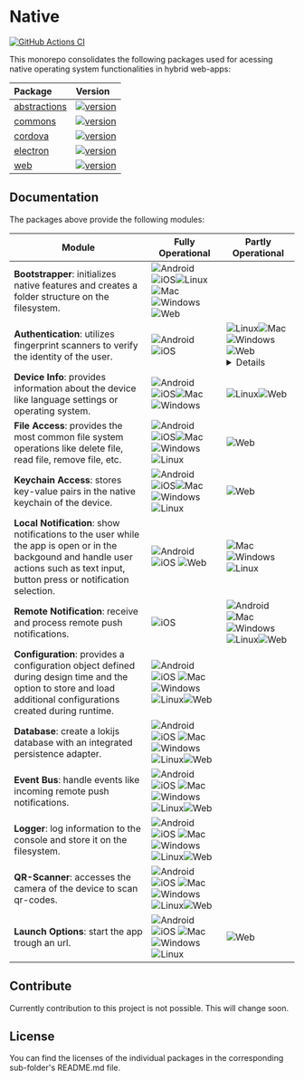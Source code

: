 # Native

[![GitHub Actions CI](https://github.com/js-soft/ts-native-access/workflows/Publish/badge.svg)](https://github.com/js-soft/ts-native-access/actions?query=workflow%3APublish)

This monorepo consolidates the following packages used for acessing native operating system functionalities in hybrid web-apps:

| Package                                | Version                                                                                                                               |
| :------------------------------------- | :------------------------------------------------------------------------------------------------------------------------------------ |
| [abstractions](packages/abstractions/) | [![version](https://badge.fury.io/js/@js-soft%2fnative-abstractions.svg)](https://www.npmjs.com/package/@js-soft/native-abstractions) |
| [commons](packages/common/)            | [![version](https://badge.fury.io/js/@js-soft%2fnative-common.svg)](https://www.npmjs.com/package/@js-soft/native-common)             |
| [cordova](packages/cordova/)           | [![version](https://badge.fury.io/js/@js-soft%2fnative-cordova.svg)](https://www.npmjs.com/package/@js-soft/native-cordova)           |
| [electron](packages/electron/)         | [![version](https://badge.fury.io/js/@js-soft%2fnative-electron.svg)](https://www.npmjs.com/package/@js-soft/native-electron)         |
| [web](packages/web/)                   | [![version](https://badge.fury.io/js/@js-soft%2fnative-web.svg)](https://www.npmjs.com/package/@js-soft/native-web)                   |

## Documentation

The packages above provide the following modules:

| Module                                                                                                                                                                               | Fully Operational                                                                                                                                                                                                                                                                                                                                                                                                                                                                                                                                                                                                                                                  | Partly Operational                                                                                                                                                                                                                                                                                                                                                                                                                                                                                                                                                                      |
| ------------------------------------------------------------------------------------------------------------------------------------------------------------------------------------ | ------------------------------------------------------------------------------------------------------------------------------------------------------------------------------------------------------------------------------------------------------------------------------------------------------------------------------------------------------------------------------------------------------------------------------------------------------------------------------------------------------------------------------------------------------------------------------------------------------------------------------------------------------------------ | --------------------------------------------------------------------------------------------------------------------------------------------------------------------------------------------------------------------------------------------------------------------------------------------------------------------------------------------------------------------------------------------------------------------------------------------------------------------------------------------------------------------------------------------------------------------------------------- |
| **Bootstrapper**: initializes native features and creates a folder structure on the filesystem.                                                                                      | ![Android](https://raw.githubusercontent.com/EgoistDeveloper/operating-system-logos/master/src/16x16/AND.png)![iOS](https://raw.githubusercontent.com/EgoistDeveloper/operating-system-logos/master/src/16x16/IOS.png)![Linux](https://raw.githubusercontent.com/EgoistDeveloper/operating-system-logos/master/src/16x16/LIN.png)![Mac](https://raw.githubusercontent.com/EgoistDeveloper/operating-system-logos/master/src/16x16/MAC.png)![Windows](https://raw.githubusercontent.com/EgoistDeveloper/operating-system-logos/master/src/16x16/WIN.png)![Web](https://raw.githubusercontent.com/EgoistDeveloper/operating-system-logos/master/src/16x16/COS.png)   |                                                                                                                                                                                                                                                                                                                                                                                                                                                                                                                                                                                         |
| **Authentication**: utilizes fingerprint scanners to verify the identity of the user.                                                                                                | ![Android](https://raw.githubusercontent.com/EgoistDeveloper/operating-system-logos/master/src/16x16/AND.png)![iOS](https://raw.githubusercontent.com/EgoistDeveloper/operating-system-logos/master/src/16x16/IOS.png)                                                                                                                                                                                                                                                                                                                                                                                                                                             | ![Linux](https://raw.githubusercontent.com/EgoistDeveloper/operating-system-logos/master/src/16x16/LIN.png)![Mac](https://raw.githubusercontent.com/EgoistDeveloper/operating-system-logos/master/src/16x16/MAC.png)![Windows](https://raw.githubusercontent.com/EgoistDeveloper/operating-system-logos/master/src/16x16/WIN.png)![Web](https://raw.githubusercontent.com/EgoistDeveloper/operating-system-logos/master/src/16x16/COS.png) <details><summary>Details</summary>Desktop applications ca not access a fingerprint scanner and show a confirmation dialog instead</details> |
| **Device Info**: provides information about the device like language settings or operating system.                                                                                   | ![Android](https://raw.githubusercontent.com/EgoistDeveloper/operating-system-logos/master/src/16x16/AND.png)![iOS](https://raw.githubusercontent.com/EgoistDeveloper/operating-system-logos/master/src/16x16/IOS.png)![Mac](https://raw.githubusercontent.com/EgoistDeveloper/operating-system-logos/master/src/16x16/MAC.png)![Windows](https://raw.githubusercontent.com/EgoistDeveloper/operating-system-logos/master/src/16x16/WIN.png)                                                                                                                                                                                                                       | ![Linux](https://raw.githubusercontent.com/EgoistDeveloper/operating-system-logos/master/src/16x16/LIN.png)![Web](https://raw.githubusercontent.com/EgoistDeveloper/operating-system-logos/master/src/16x16/COS.png)                                                                                                                                                                                                                                                                                                                                                                    |
| **File Access**: provides the most common file system operations like delete file, read file, remove file, etc.                                                                      | ![Android](https://raw.githubusercontent.com/EgoistDeveloper/operating-system-logos/master/src/16x16/AND.png)![iOS](https://raw.githubusercontent.com/EgoistDeveloper/operating-system-logos/master/src/16x16/IOS.png)![Mac](https://raw.githubusercontent.com/EgoistDeveloper/operating-system-logos/master/src/16x16/MAC.png)![Windows](https://raw.githubusercontent.com/EgoistDeveloper/operating-system-logos/master/src/16x16/WIN.png) ![Linux](https://raw.githubusercontent.com/EgoistDeveloper/operating-system-logos/master/src/16x16/LIN.png)                                                                                                           | ![Web](https://raw.githubusercontent.com/EgoistDeveloper/operating-system-logos/master/src/16x16/COS.png)                                                                                                                                                                                                                                                                                                                                                                                                                                                                               |
| **Keychain Access**: stores key-value pairs in the native keychain of the device.                                                                                                    | ![Android](https://raw.githubusercontent.com/EgoistDeveloper/operating-system-logos/master/src/16x16/AND.png)![iOS](https://raw.githubusercontent.com/EgoistDeveloper/operating-system-logos/master/src/16x16/IOS.png)![Mac](https://raw.githubusercontent.com/EgoistDeveloper/operating-system-logos/master/src/16x16/MAC.png)![Windows](https://raw.githubusercontent.com/EgoistDeveloper/operating-system-logos/master/src/16x16/WIN.png) ![Linux](https://raw.githubusercontent.com/EgoistDeveloper/operating-system-logos/master/src/16x16/LIN.png)                                                                                                           | ![Web](https://raw.githubusercontent.com/EgoistDeveloper/operating-system-logos/master/src/16x16/COS.png)                                                                                                                                                                                                                                                                                                                                                                                                                                                                               |
| **Local Notification**: show notifications to the user while the app is open or in the backgound and handle user actions such as text input, button press or notification selection. | ![Android](https://raw.githubusercontent.com/EgoistDeveloper/operating-system-logos/master/src/16x16/AND.png)![iOS](https://raw.githubusercontent.com/EgoistDeveloper/operating-system-logos/master/src/16x16/IOS.png) ![Web](https://raw.githubusercontent.com/EgoistDeveloper/operating-system-logos/master/src/16x16/COS.png)                                                                                                                                                                                                                                                                                                                                   | ![Mac](https://raw.githubusercontent.com/EgoistDeveloper/operating-system-logos/master/src/16x16/MAC.png)![Windows](https://raw.githubusercontent.com/EgoistDeveloper/operating-system-logos/master/src/16x16/WIN.png) ![Linux](https://raw.githubusercontent.com/EgoistDeveloper/operating-system-logos/master/src/16x16/LIN.png)                                                                                                                                                                                                                                                      |
| **Remote Notification**: receive and process remote push notifications.                                                                                                              | ![iOS](https://raw.githubusercontent.com/EgoistDeveloper/operating-system-logos/master/src/16x16/IOS.png)                                                                                                                                                                                                                                                                                                                                                                                                                                                                                                                                                          | ![Android](https://raw.githubusercontent.com/EgoistDeveloper/operating-system-logos/master/src/16x16/AND.png) ![Mac](https://raw.githubusercontent.com/EgoistDeveloper/operating-system-logos/master/src/16x16/MAC.png)![Windows](https://raw.githubusercontent.com/EgoistDeveloper/operating-system-logos/master/src/16x16/WIN.png) ![Linux](https://raw.githubusercontent.com/EgoistDeveloper/operating-system-logos/master/src/16x16/LIN.png)![Web](https://raw.githubusercontent.com/EgoistDeveloper/operating-system-logos/master/src/16x16/COS.png)                               |
| **Configuration**: provides a configuration object defined during design time and the option to store and load additional configurations created during runtime.                     | ![Android](https://raw.githubusercontent.com/EgoistDeveloper/operating-system-logos/master/src/16x16/AND.png)![iOS](https://raw.githubusercontent.com/EgoistDeveloper/operating-system-logos/master/src/16x16/IOS.png) ![Mac](https://raw.githubusercontent.com/EgoistDeveloper/operating-system-logos/master/src/16x16/MAC.png)![Windows](https://raw.githubusercontent.com/EgoistDeveloper/operating-system-logos/master/src/16x16/WIN.png) ![Linux](https://raw.githubusercontent.com/EgoistDeveloper/operating-system-logos/master/src/16x16/LIN.png)![Web](https://raw.githubusercontent.com/EgoistDeveloper/operating-system-logos/master/src/16x16/COS.png) |
| **Database**: create a lokijs database with an integrated persistence adapter.                                                                                                       | ![Android](https://raw.githubusercontent.com/EgoistDeveloper/operating-system-logos/master/src/16x16/AND.png)![iOS](https://raw.githubusercontent.com/EgoistDeveloper/operating-system-logos/master/src/16x16/IOS.png) ![Mac](https://raw.githubusercontent.com/EgoistDeveloper/operating-system-logos/master/src/16x16/MAC.png)![Windows](https://raw.githubusercontent.com/EgoistDeveloper/operating-system-logos/master/src/16x16/WIN.png) ![Linux](https://raw.githubusercontent.com/EgoistDeveloper/operating-system-logos/master/src/16x16/LIN.png)![Web](https://raw.githubusercontent.com/EgoistDeveloper/operating-system-logos/master/src/16x16/COS.png) |
| **Event Bus**: handle events like incoming remote push notifications.                                                                                                                | ![Android](https://raw.githubusercontent.com/EgoistDeveloper/operating-system-logos/master/src/16x16/AND.png)![iOS](https://raw.githubusercontent.com/EgoistDeveloper/operating-system-logos/master/src/16x16/IOS.png) ![Mac](https://raw.githubusercontent.com/EgoistDeveloper/operating-system-logos/master/src/16x16/MAC.png)![Windows](https://raw.githubusercontent.com/EgoistDeveloper/operating-system-logos/master/src/16x16/WIN.png) ![Linux](https://raw.githubusercontent.com/EgoistDeveloper/operating-system-logos/master/src/16x16/LIN.png)![Web](https://raw.githubusercontent.com/EgoistDeveloper/operating-system-logos/master/src/16x16/COS.png) |
| **Logger**: log information to the console and store it on the filesystem.                                                                                                           | ![Android](https://raw.githubusercontent.com/EgoistDeveloper/operating-system-logos/master/src/16x16/AND.png)![iOS](https://raw.githubusercontent.com/EgoistDeveloper/operating-system-logos/master/src/16x16/IOS.png) ![Mac](https://raw.githubusercontent.com/EgoistDeveloper/operating-system-logos/master/src/16x16/MAC.png)![Windows](https://raw.githubusercontent.com/EgoistDeveloper/operating-system-logos/master/src/16x16/WIN.png) ![Linux](https://raw.githubusercontent.com/EgoistDeveloper/operating-system-logos/master/src/16x16/LIN.png)![Web](https://raw.githubusercontent.com/EgoistDeveloper/operating-system-logos/master/src/16x16/COS.png) |
| **QR-Scanner**: accesses the camera of the device to scan qr-codes.                                                                                                                  | ![Android](https://raw.githubusercontent.com/EgoistDeveloper/operating-system-logos/master/src/16x16/AND.png)![iOS](https://raw.githubusercontent.com/EgoistDeveloper/operating-system-logos/master/src/16x16/IOS.png) ![Mac](https://raw.githubusercontent.com/EgoistDeveloper/operating-system-logos/master/src/16x16/MAC.png)![Windows](https://raw.githubusercontent.com/EgoistDeveloper/operating-system-logos/master/src/16x16/WIN.png) ![Linux](https://raw.githubusercontent.com/EgoistDeveloper/operating-system-logos/master/src/16x16/LIN.png)![Web](https://raw.githubusercontent.com/EgoistDeveloper/operating-system-logos/master/src/16x16/COS.png) |
| **Launch Options**: start the app trough an url.                                                                                                                                     | ![Android](https://raw.githubusercontent.com/EgoistDeveloper/operating-system-logos/master/src/16x16/AND.png)![iOS](https://raw.githubusercontent.com/EgoistDeveloper/operating-system-logos/master/src/16x16/IOS.png) ![Mac](https://raw.githubusercontent.com/EgoistDeveloper/operating-system-logos/master/src/16x16/MAC.png)![Windows](https://raw.githubusercontent.com/EgoistDeveloper/operating-system-logos/master/src/16x16/WIN.png) ![Linux](https://raw.githubusercontent.com/EgoistDeveloper/operating-system-logos/master/src/16x16/LIN.png)                                                                                                          | ![Web](https://raw.githubusercontent.com/EgoistDeveloper/operating-system-logos/master/src/16x16/COS.png)                                                                                                                                                                                                                                                                                                                                                                                                                                                                               |

## Contribute

Currently contribution to this project is not possible. This will change soon.

## License

You can find the licenses of the individual packages in the corresponding sub-folder's README.md file.
